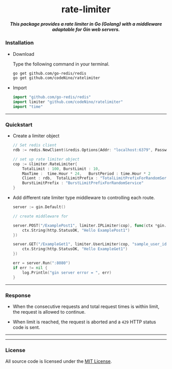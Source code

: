 <h1 align="center">rate-limiter</h1>
<h5 align="center">This package provides a rate limiter in Go (Golang) with a middleware adaptable for Gin web servers.</h5>

### Installation
- Download

    Type the following command in your terminal.
    ```bash
    go get github.com/go-redis/redis
    go get github.com/codeNino/ratelimiter
    ``` 

- Import
    ```go 
    import "github.com/go-redis/redis"
    import limiter "github.com/codeNino/ratelimiter"
    import "time"
    ```

---

### Quickstart

- Create a limiter object
    ```go
    // Set redis client
    rdb := redis.NewClient(&redis.Options{Addr: "localhost:6379", Password: "", DB: 0})

    // set up rate limiter object
    cop := &limiter.RateLimiter{
        TotalLimit : 100, BurstLimit : 10,
	    MaxTime :  time.Hour * 24,   BurstPeriod : time.Hour * 2
	    Client : rdb,  TotalLimitPrefix : "TotalLimitPrefixForRandomService"
	    BurstLimitPrefix : "BurstLimitPrefixForRandomService"
    }

    ```

- Add different rate limiter type middleware to controlling each route. 
    ```go
    server := gin.Default()

    // create middleware for 

    server.POST("/ExamplePost1", limiter.IPLimiter(cop), func(ctx *gin.Context) {
		ctx.String(http.StatusOK, "Hello ExamplePost1")
	})

	server.GET("/ExampleGet1", limiter.UserLimiter(cop, "sample_user_id"), func(ctx *gin.Context) {
		ctx.String(http.StatusOK, "Hello ExampleGet1")
	})

	err = server.Run(":8080")
	if err != nil {
		log.Println("gin server error = ", err)
	}
    ```

---

### Response 
- When the consecutive requests and total request times is within limit, the request is allowed to continue.

- When limit is reached, the request is aborted and a `429` HTTP status code is sent.

<hr>

<hr>


### License

All source code is licensed under the [MIT License](./LICENSE).



